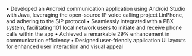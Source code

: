 • Developed an Android communication application using Android Studio with Java, leveraging the
open-source IP voice calling project LinPhone, and adhering to the SIP protocol
• Seamlessly integrated with a PBX system, facilitating 101 local network users to initiate and receive
phone calls within the app
• Achieved a remarkable 29% enhancement in communication efficiency
• Designed user-friendly application UI layouts for enhanced user interaction and visual appeal

